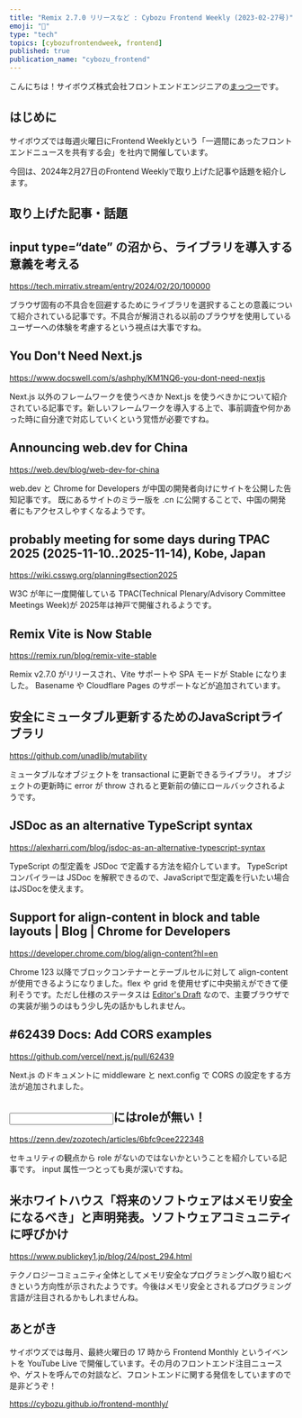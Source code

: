 ```yaml
---
title: "Remix 2.7.0 リリースなど : Cybozu Frontend Weekly (2023-02-27号)"
emoji: "👋"
type: "tech"
topics: [cybozufrontendweek, frontend]
published: true
publication_name: "cybozu_frontend"
---
```


こんにちは！サイボウズ株式会社フロントエンドエンジニアの[まっつー](https://twitter.com/ryo_manba)です。

## はじめに

サイボウズでは毎週火曜日にFrontend Weeklyという「一週間にあったフロントエンドニュースを共有する会」を社内で開催しています。

今回は、2024年2月27日のFrontend Weeklyで取り上げた記事や話題を紹介します。

## 取り上げた記事・話題

## input type=“date” の沼から、ライブラリを導入する意義を考える

https://tech.mirrativ.stream/entry/2024/02/20/100000

ブラウザ固有の不具合を回避するためにライブラリを選択することの意義について紹介されている記事です。不具合が解消される以前のブラウザを使用しているユーザーへの体験を考慮するという視点は大事ですね。

## You Don't Need Next.js

https://www.docswell.com/s/ashphy/KM1NQ6-you-dont-need-nextjs

Next.js 以外のフレームワークを使うべきか Next.js を使うべきかについて紹介されている記事です。新しいフレームワークを導入する上で、事前調査や何かあった時に自分達で対応していくという覚悟が必要ですね。

## Announcing web.dev for China

https://web.dev/blog/web-dev-for-china

web.dev と Chrome for Developers が中国の開発者向けにサイトを公開した告知記事です。
既にあるサイトのミラー版を .cn に公開することで、中国の開発者にもアクセスしやすくなるようです。

## probably meeting for some days during TPAC 2025 (2025-11-10..2025-11-14), Kobe, Japan

https://wiki.csswg.org/planning#section2025

W3C が年に一度開催している TPAC(Technical Plenary/Advisory Committee Meetings Week)が 2025年は神戸で開催されるようです。

## Remix Vite is Now Stable

https://remix.run/blog/remix-vite-stable

Remix v2.7.0 がリリースされ、Vite サポートや SPA モードが Stable になりました。
Basename や Cloudflare Pages のサポートなどが追加されています。

## 安全にミュータブル更新するためのJavaScriptライブラリ

https://github.com/unadlib/mutability

ミュータブルなオブジェクトを transactional に更新できるライブラリ。
オブジェクトの更新時に error が throw されると更新前の値にロールバックされるようです。

## JSDoc as an alternative TypeScript syntax

https://alexharri.com/blog/jsdoc-as-an-alternative-typescript-syntax

TypeScript の型定義を JSDoc で定義する方法を紹介しています。
TypeScript コンパイラーは JSDoc を解釈できるので、JavaScriptで型定義を行いたい場合はJSDocを使えます。

## Support for align-content in block and table layouts  |  Blog  |  Chrome for Developers

https://developer.chrome.com/blog/align-content?hl=en

Chrome 123 以降でブロックコンテナーとテーブルセルに対して align-content が使用できるようになりました。flex や grid を使用せずに中央揃えができて便利そうです。ただし仕様のステータスは [Editor's Draft](https://drafts.csswg.org/css-align/#align-justify-content) なので、主要ブラウザでの実装が揃うのはもう少し先の話かもしれません。

## #62439 Docs: Add CORS examples

https://github.com/vercel/next.js/pull/62439

Next.js のドキュメントに middleware と next.config で CORS の設定をする方法が追加されました。

## <input type=password >にはroleが無い！

https://zenn.dev/zozotech/articles/6bfc9cee222348

セキュリティの観点から role がないのではないかということを紹介している記事です。
input 属性一つとっても奥が深いですね。

## 米ホワイトハウス「将来のソフトウェアはメモリ安全になるべき」と声明発表。ソフトウェアコミュニティに呼びかけ

https://www.publickey1.jp/blog/24/post_294.html

テクノロジーコミュニティ全体としてメモリ安全なプログラミングへ取り組むべきという方向性が示されたようです。今後はメモリ安全とされるプログラミング言語が注目されるかもしれませんね。

## あとがき

サイボウズでは毎月、最終火曜日の 17 時から Frontend Monthly というイベントを YouTube Live で開催しています。その月のフロントエンド注目ニュースや、ゲストを呼んでの対談など、フロントエンドに関する発信をしていますので是非どうぞ！

https://cybozu.github.io/frontend-monthly/